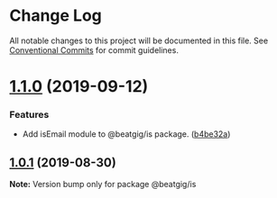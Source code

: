# Change Log

All notable changes to this project will be documented in this file.
See [Conventional Commits](https://conventionalcommits.org) for commit guidelines.

# [1.1.0](https://github.com/beatgig/midi/compare/@beatgig/is@1.0.1...@beatgig/is@1.1.0) (2019-09-12)


### Features

* Add isEmail module to @beatgig/is package. ([b4be32a](https://github.com/beatgig/midi/commit/b4be32a))





## [1.0.1](https://github.com/beatgig/midi/compare/@beatgig/is@1.0.0...@beatgig/is@1.0.1) (2019-08-30)

**Note:** Version bump only for package @beatgig/is
